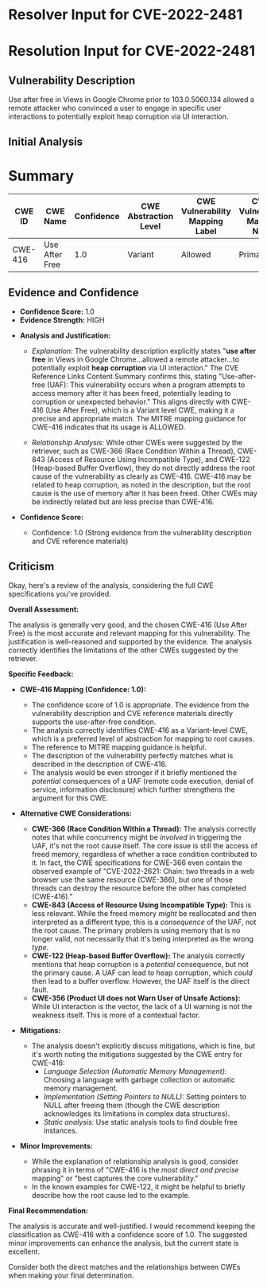 # Resolver Input for CVE-2022-2481

# Resolution Input for CVE-2022-2481

## Vulnerability Description
Use after free in Views in Google Chrome prior to 103.0.5060.134 allowed a remote attacker who convinced a user to engage in specific user interactions to potentially exploit heap corruption via UI interaction.

## Initial Analysis
# Summary
| CWE ID | CWE Name | Confidence | CWE Abstraction Level | CWE Vulnerability Mapping Label | CWE-Vulnerability Mapping Notes |
|---|---|---|---|---|---|
| CWE-416 | Use After Free | 1.0 | Variant | Allowed | Primary |

## Evidence and Confidence

*   **Confidence Score:** 1.0
*   **Evidence Strength:** HIGH

- **Analysis and Justification:**  
  - *Explanation:* The vulnerability description explicitly states "**use after free** in Views in Google Chrome...allowed a remote attacker...to potentially exploit **heap corruption** via UI interaction." The CVE Reference Links Content Summary confirms this, stating "Use-after-free (UAF): This vulnerability occurs when a program attempts to access memory after it has been freed, potentially leading to corruption or unexpected behavior." This aligns directly with CWE-416 (Use After Free), which is a Variant level CWE, making it a precise and appropriate match. The MITRE mapping guidance for CWE-416 indicates that its usage is ALLOWED.

  - *Relationship Analysis:* While other CWEs were suggested by the retriever, such as CWE-366 (Race Condition Within a Thread), CWE-843 (Access of Resource Using Incompatible Type), and CWE-122 (Heap-based Buffer Overflow), they do not directly address the root cause of the vulnerability as clearly as CWE-416. CWE-416 may be related to heap corruption, as noted in the description, but the root cause is the use of memory after it has been freed. Other CWEs may be indirectly related but are less precise than CWE-416.

- **Confidence Score:**  
  - Confidence: 1.0 (Strong evidence from the vulnerability description and CVE reference materials)

## Criticism
Okay, here's a review of the analysis, considering the full CWE specifications you've provided.

**Overall Assessment:**

The analysis is generally very good, and the chosen CWE-416 (Use After Free) is the most accurate and relevant mapping for this vulnerability. The justification is well-reasoned and supported by the evidence. The analysis correctly identifies the limitations of the other CWEs suggested by the retriever.

**Specific Feedback:**

*   **CWE-416 Mapping (Confidence: 1.0):**

    *   The confidence score of 1.0 is appropriate.  The evidence from the vulnerability description and CVE reference materials directly supports the use-after-free condition.
    *   The analysis correctly identifies CWE-416 as a Variant-level CWE, which is a preferred level of abstraction for mapping to root causes.
    *   The reference to MITRE mapping guidance is helpful.
    *   The description of the vulnerability perfectly matches what is described in the description of CWE-416.
    *   The analysis would be even stronger if it briefly mentioned the *potential* consequences of a UAF (remote code execution, denial of service, information disclosure) which further strengthens the argument for this CWE.

*   **Alternative CWE Considerations:**

    *   **CWE-366 (Race Condition Within a Thread):** The analysis correctly notes that while concurrency might be *involved* in triggering the UAF, it's not the root cause itself. The core issue is still the access of freed memory, regardless of whether a race condition contributed to it. In fact, the CWE specifications for CWE-366 even contain the observed example of "CVE-2022-2621: Chain: two threads in a web browser use the same resource (CWE-366), but one of those threads can destroy the resource before the other has completed (CWE-416)."
    *   **CWE-843 (Access of Resource Using Incompatible Type):** This is less relevant. While the freed memory *might* be reallocated and then interpreted as a different type, this is a *consequence* of the UAF, not the root cause. The primary problem is using memory that is no longer valid, not necessarily that it's being interpreted as the wrong *type*.
    *   **CWE-122 (Heap-based Buffer Overflow):** The analysis correctly mentions that heap corruption is a *potential* consequence, but not the primary cause. A UAF can lead to heap corruption, which *could* then lead to a buffer overflow. However, the UAF itself is the direct fault.
    *   **CWE-356 (Product UI does not Warn User of Unsafe Actions):** While UI interaction is the vector, the lack of a UI warning is not the weakness itself.  This is more of a contextual factor.

*   **Mitigations:**

    *   The analysis doesn't explicitly discuss mitigations, which is fine, but it's worth noting the mitigations suggested by the CWE entry for CWE-416:
        *   *Language Selection (Automatic Memory Management):* Choosing a language with garbage collection or automatic memory management.
        *   *Implementation (Setting Pointers to NULL):*  Setting pointers to NULL after freeing them (though the CWE description acknowledges its limitations in complex data structures).
        *   *Static analysis:* Use static analysis tools to find double free instances.

*   **Minor Improvements:**

    *   While the explanation of relationship analysis is good, consider phrasing it in terms of "CWE-416 is the *most direct and precise* mapping" or "best captures the core vulnerability."
    *   In the known examples for CWE-122, it might be helpful to briefly describe how the root cause led to the example.

**Final Recommendation:**

The analysis is accurate and well-justified. I would recommend keeping the classification as CWE-416 with a confidence score of 1.0. The suggested minor improvements can enhance the analysis, but the current state is excellent.

Consider both the direct matches and the relationships between CWEs
when making your final determination.
        